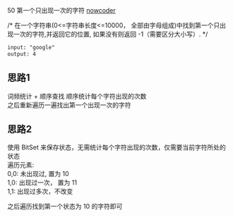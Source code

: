 50 第一个只出现一次的字符
[nowcoder](https://www.nowcoder.com/practice/1c82e8cf713b4bbeb2a5b31cf5b0417c?tpId=13&tqId=11187&tPage=1&rp=1&ru=/ta/coding-interviews&qru=/ta/coding-interviews/question-ranking)

/*
在一个字符串(0<=字符串长度<=10000，
全部由字母组成)中找到第一个只出现一次的字符,并返回它的位置, 如果没有则返回 -1（需要区分大小写）.
 */
```html
input: "google"
output: 4
```

## 思路1
词频统计 + 顺序查找
顺序统计每个字符出现的次数  
之后重新遍历一遍找出第一个出现一次的字符  




## 思路2
使用 BitSet 来保存状态，无需统计每个字符出现的次数，仅需要当前字符所处的状态  
遍历元素:   
 0,0: 未出现过, 置为 10  
 1,0: 出现过一次， 置为 11  
 1,1: 出现过多次，不改变  
 
 之后遍历找到第一个状态为 10 的字符即可
 
 